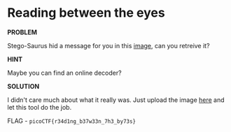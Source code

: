 # Reading between the eyes

__PROBLEM__

Stego-Saurus hid a message for you in this [image](husky.png), can you retreive it?

__HINT__

Maybe you can find an online decoder?

__SOLUTION__

I didn't care much about what it really was. Just upload the image [here](http://stylesuxx.github.io/steganography/) and let this tool do the job.

FLAG - `picoCTF{r34d1ng_b37w33n_7h3_by73s}`
